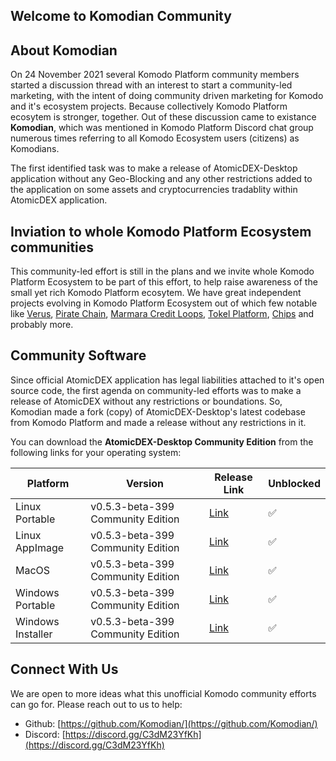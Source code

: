 ## Welcome to Komodian Community

## About Komodian
On 24 November 2021 several Komodo Platform community members started a discussion thread with an interest to start a community-led marketing, with the intent of doing community driven marketing for Komodo and it's ecosystem projects. Because collectively Komodo Platform ecosytem is stronger, together. Out of these discussion came to existance **Komodian**, which was mentioned in Komodo Platform Discord chat group numerous times referring to all Komodo Ecosystem users (citizens) as Komodians.

The first identified task was to make a release of AtomicDEX-Desktop application without any Geo-Blocking and any other restrictions added to the application on some assets and cryptocurrencies tradablity within AtomicDEX application.

## Inviation to whole Komodo Platform Ecosystem communities
This community-led effort is still in the plans and we invite whole Komodo Platform Ecosystem to be part of this effort, to help raise awareness of the small yet rich Komodo Platform ecosytem. We have great independent projects evolving in Komodo Platform Ecosystem out of which few notable like [Verus](https://verus.io/), [Pirate Chain](https://pirate.black/), [Marmara Credit Loops](https://marmara.io/), [Tokel Platform](https://tokel.io/), [Chips](https://chips.cash/) and probably more.

## Community Software
Since official AtomicDEX application has legal liabilities attached to it's open source code, the first agenda on community-led efforts was to make a release of AtomicDEX without any restrictions or boundations. So, Komodian made a fork (copy) of AtomicDEX-Desktop's latest codebase from Komodo Platform and made a release without any restrictions in it.

You can download the **AtomicDEX-Desktop Community Edition** from the following links for your operating system:

| Platform | Version | Release Link | Unblocked |
| ----------- | ----------- | ----------- | ----------- |
| Linux Portable | v0.5.3-beta-399 Community Edition | [Link](https://github.com/Komodian/atomicDEX-Desktop/releases/download/0.5.3-beta-399/atomicdex-desktop-0.5.3-beta-399-community-edition-linux-portable.zip) | ✅ |
| Linux AppImage | v0.5.3-beta-399 Community Edition | [Link](https://github.com/Komodian/atomicDEX-Desktop/releases/download/0.5.3-beta-399/atomicdex-desktop-0.5.3-beta-399-community-edition-linux.AppImage.zip) | ✅ |
| MacOS | v0.5.3-beta-399 Community Edition | [Link](https://github.com/Komodian/atomicDEX-Desktop/releases/download/0.5.3-beta-399/atomicdex-desktop-0.5.3-beta-399-community-edition-osx.dmg) | ✅ |
| Windows Portable | v0.5.3-beta-399 Community Edition | [Link](https://github.com/Komodian/atomicDEX-Desktop/releases/download/0.5.3-beta-399/atomicdex-desktop-0.5.3-beta-399-community-edition-windows-portable.zip) | ✅ |
| Windows Installer | v0.5.3-beta-399 Community Edition | [Link](https://github.com/Komodian/atomicDEX-Desktop/releases/download/0.5.3-beta-399/atomicdex-desktop-0.5.3-beta-399-community-edition-windows-installer.exe) | ✅ |

## Connect With Us
We are open to more ideas what this unofficial Komodo community efforts can go for. Please reach out to us to help:

- Github: [https://github.com/Komodian/](https://github.com/Komodian/)
- Discord: [https://discord.gg/C3dM23YfKh](https://discord.gg/C3dM23YfKh)
